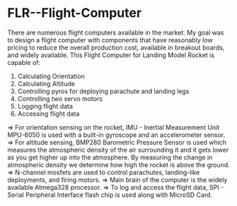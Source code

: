 # FLR--Flight-Computer
There are numerous flight computers available in the market. My goal was to design a flight computer with components that have reasonably low pricing to reduce the overall production cost, available in breakout boards, and widely available.
This Flight Computer for Landing Model Rocket is capable of:
1. Calculating Orientation
2. Calculating Altitude
3. Controlling pyros for deploying parachute and landing legs
4. Controlling two servo motors
5. Logging flight data
6. Accessing flight data

=> For orientation sensing on the rocket, IMU - Inertial Measurement Unit MPU-6050 is used with a built-in gyroscope and an accelerometer sensor.
=> For altitude sensing, BMP280 Barometric Pressure Sensor is used which measures the atmospheric density of the air surrounding it and it gets lower as you get higher up into the atmosphere. By measuring the change in atmospheric density we determine how high the rocket is above the ground.
=> N-channel mosfets are used to control parachutes, landing-like deployments, and firing motors.
=> Main brain of the computer is the widely available Atmega328 processor.
=> To log and access the flight data, SPI - Serial Peripheral Interface flash chip is used along with MicroSD Card.


